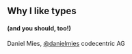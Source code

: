 ## Why I like types 
#### (and you should, too!)

Daniel Mies, [@danielmies](https://twitter.com/danielmies)
codecentric AG